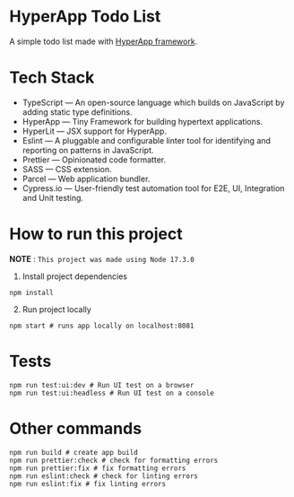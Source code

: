 # HyperApp Todo List

A simple todo list made with [HyperApp framework](https://github.com/jorgebucaran/hyperapp).

# Tech Stack

- TypeScript — An open-source language which builds on JavaScript by adding static type definitions.
- HyperApp — Tiny Framework for building hypertext applications.
- HyperLit — JSX support for HyperApp.
- Eslint — A pluggable and configurable linter tool for identifying and reporting on patterns in JavaScript.
- Prettier — Opinionated code formatter.
- SASS — CSS extension.
- Parcel — Web application bundler.
- Cypress.io — User-friendly test automation tool for E2E, UI, Integration and Unit testing.

# How to run this project

**NOTE** : `This project was made using Node 17.3.0`

1. Install project dependencies

```
npm install
```

2. Run project locally

```
npm start # runs app locally on localhost:8081
```

# Tests

```
npm run test:ui:dev # Run UI test on a browser
npm run test:ui:headless # Run UI test on a console
```

# Other commands

```
npm run build # create app build
npm run prettier:check # check for formatting errors
npm run prettier:fix # fix formatting errors
npm run eslint:check # check for linting errors
npm run eslint:fix # fix linting errors
```
